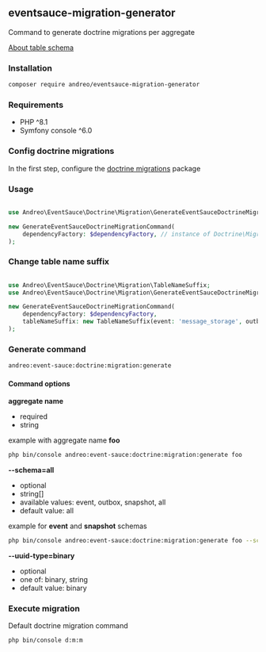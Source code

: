 ## eventsauce-migration-generator

Command to generate doctrine migrations per aggregate 

[About table schema](https://eventsauce.io/docs/message-storage/repository-table-schema/)

### Installation

```bash
composer require andreo/eventsauce-migration-generator
```

### Requirements

- PHP ^8.1
- Symfony console ^6.0


### Config doctrine migrations

In the first step, configure the [doctrine migrations](https://www.doctrine-project.org/projects/doctrine-migrations/en/3.3/reference/configuration.html#configuration) package

### Usage

```php

use Andreo\EventSauce\Doctrine\Migration\GenerateEventSauceDoctrineMigrationCommand;

new GenerateEventSauceDoctrineMigrationCommand(
    dependencyFactory: $dependencyFactory, // instance of Doctrine\Migrations\DependencyFactory
);
```

### Change table name suffix

```php

use Andreo\EventSauce\Doctrine\Migration\TableNameSuffix;
use Andreo\EventSauce\Doctrine\Migration\GenerateEventSauceDoctrineMigrationCommand;

new GenerateEventSauceDoctrineMigrationCommand(
    dependencyFactory: $dependencyFactory,
    tableNameSuffix: new TableNameSuffix(event: 'message_storage', outbox: 'outbox', snapshot: 'snapshot')
);
```

### Generate command

```bash
andreo:event-sauce:doctrine:migration:generate
```

#### Command options

**aggregate name**

- required
- string

example with aggregate name **foo**

```bash
php bin/console andreo:event-sauce:doctrine:migration:generate foo
```

**--schema=all**

- optional
- string[]
- available values: event, outbox, snapshot, all
- default value: all

example for **event** and **snapshot** schemas

```bash
php bin/console andreo:event-sauce:doctrine:migration:generate foo --schema=event --schema=snapshot
```

**--uuid-type=binary**

- optional
- one of: binary, string
- default value: binary

### Execute migration

Default doctrine migration command

```bash
php bin/console d:m:m
```
